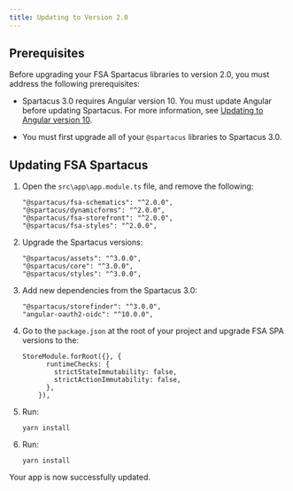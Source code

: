 ```yaml
---
title: Updating to Version 2.0
---
```


## Prerequisites

Before upgrading your FSA Spartacus libraries to version 2.0, you must address the following prerequisites: 

- Spartacus 3.0 requires Angular version 10. You must update Angular before updating Spartacus. For more information, see [Updating to Angular version 10](https://update.angular.io/).

- You must first upgrade all of your `@spartacus` libraries to Spartacus 3.0.  

## Updating FSA Spartacus

1. Open the `src\app\app.module.ts` file, and remove the following:

    ```shell
    "@spartacus/fsa-schematics": "^2.0.0",
    "@spartacus/dynamicforms": "^2.0.0",
    "@spartacus/fsa-storefront": "^2.0.0",
    "@spartacus/fsa-styles": "^2.0.0",
    ```
2. Upgrade the Spartacus versions:

    ```shell
    "@spartacus/assets": "^3.0.0",
    "@spartacus/core": "^3.0.0",
    "@spartacus/styles": "^3.0.0",
    ```
3. Add new dependencies from the Spartacus 3.0:

    ```shell
    "@spartacus/storefinder": "^3.0.0",
    "angular-oauth2-oidc": "^10.0.0",
    ```
4. Go to the `package.json` at the root of your project and upgrade FSA SPA versions to the:

    ```shell
    StoreModule.forRoot({}, {
          runtimeChecks: {
            strictStateImmutability: false,
            strictActionImmutability: false,
          },
        }),
    ```

5. Run:
    ```shell
    yarn install
    ```

6. Run:
    ```shell
    yarn install
    ```

Your app is now successfully updated.